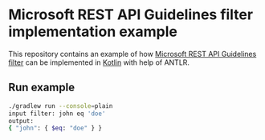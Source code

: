 # Microsoft REST API Guidelines filter implementation example

This repository contains an example of how [Microsoft REST API Guidelines filter](https://github.com/microsoft/api-guidelines/blob/vNext/Guidelines.md#97-filtering) can be implemented in [Kotlin](https://kotlinlang.org) with help of ANTLR.

## Run example

```bash
./gradlew run --console=plain
input filter: john eq 'doe'
output:
{ "john": { $eq: "doe" } }
```
